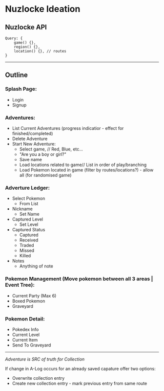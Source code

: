 # Nuzlocke Ideation


## Nuzlocke API

```
Query: {
    game() {},
    region() {},
    location() {}, // routes
}
```
---

## Outline

### Splash Page:
- Login
- Signup


### Adventures:
- List Current Adventures (progress indicatior - effect for finished/completed)
- Delete Adventure
- Start New Adventure:
    - Select game, // Red, Blue, etc...
    - "Are you a boy or girl?"
    - Save name
    - Load locations related to game// List in order of play/branching
    - Load Pokemon located in game (filter by routes/locations?) - allow all (for randomised game)

### Adverture Ledger:
- Select Pokemon
    - From List
- Nickname
    - Set Name
- Captured Level
    - Set Level
- Captured Status
    - Captured
    - Received
    - Traded
    - Missed
    - Killed
- Notes
    - Anything of note

### Pokemon Management (Move pokemon between all 3 areas | Event Tree):
- Current Party (Max 6)
- Boxed Pokemon
- Graveyard

### Pokemon Detail:
- Pokedex Info
- Current Level
- Current Item
- Send To Graveyard

---

*Adventure is SRC of truth for Collection*

If change in A-Log occurs for an already saved capature offer two options:
- Overwrite collection entry
- Create new collection entry - mark previous entry from same route
